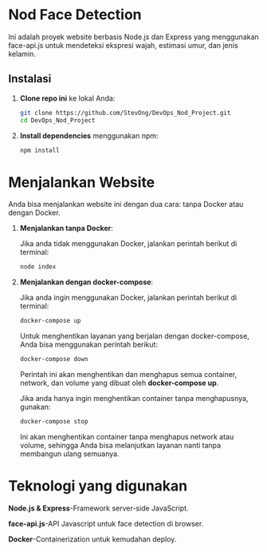 # Nod Face Detection

Ini adalah proyek website berbasis Node.js dan Express yang menggunakan face-api.js untuk mendeteksi ekspresi wajah, estimasi umur, dan jenis kelamin.

## Instalasi

1. **Clone repo ini** ke lokal Anda:

    ```bash
    git clone https://github.com/StevOng/DevOps_Nod_Project.git
    cd DevOps_Nod_Project
    ```

2. **Install dependencies** menggunakan npm:

    ```bash
    npm install
    ```

# Menjalankan Website

Anda bisa menjalankan website ini dengan dua cara: tanpa Docker atau dengan Docker.

1. **Menjalankan tanpa Docker**:

   Jika anda tidak menggunakan Docker, jalankan perintah berikut di terminal:

   ```bash
   node index
   ```

2. **Menjalankan dengan docker-compose**:

   Jika anda ingin menggunakan Docker, jalankan perintah berikut di terminal:

   ```bash
   docker-compose up
   ```

   Untuk menghentikan layanan yang berjalan dengan docker-compose, Anda bisa menggunakan perintah berikut:

   ```bash
   docker-compose down
   ```

   Perintah ini akan menghentikan dan menghapus semua container, network, dan volume yang dibuat oleh **docker-compose up**.

   Jika anda hanya ingin menghentikan container tanpa menghapusnya, gunakan:

   ```bash
   docker-compose stop
   ```

   Ini akan menghentikan container tanpa menghapus network atau volume, sehingga Anda bisa melanjutkan layanan nanti tanpa membangun ulang semuanya.

# Teknologi yang digunakan

**Node.js & Express**-Framework server-side JavaScript.

**face-api.js**-API Javascript untuk face detection di browser.

**Docker**-Containerization untuk kemudahan deploy.
